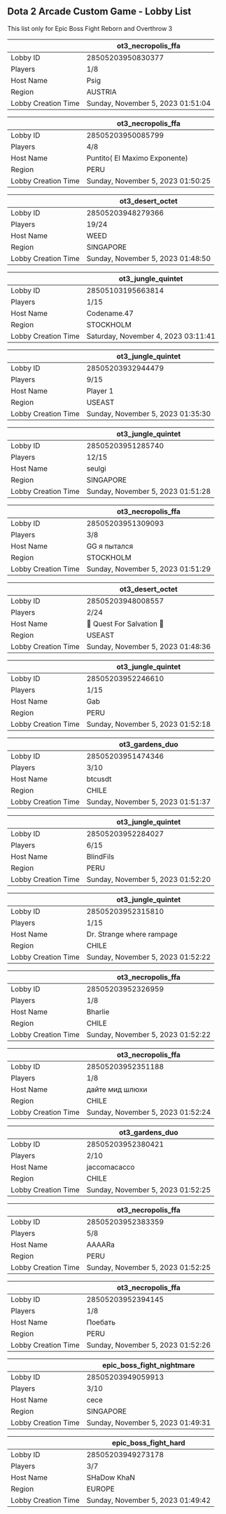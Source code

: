 ## Dota 2 Arcade Custom Game - Lobby List

This list only for Epic Boss Fight Reborn and Overthrow 3

|  | ot3_necropolis_ffa |
| ------ | ------ |
| Lobby ID | 28505203950830377 |
| Players | 1/8 |
| Host Name | Psig |
| Region | AUSTRIA |
| Lobby Creation Time | Sunday, November 5, 2023 01:51:04 |


|  | ot3_necropolis_ffa |
| ------ | ------ |
| Lobby ID | 28505203950085799 |
| Players | 4/8 |
| Host Name | Puntito( El Maximo Exponente) |
| Region | PERU |
| Lobby Creation Time | Sunday, November 5, 2023 01:50:25 |


|  | ot3_desert_octet |
| ------ | ------ |
| Lobby ID | 28505203948279366 |
| Players | 19/24 |
| Host Name | WEED |
| Region | SINGAPORE |
| Lobby Creation Time | Sunday, November 5, 2023 01:48:50 |


|  | ot3_jungle_quintet |
| ------ | ------ |
| Lobby ID | 28505103195663814 |
| Players | 1/15 |
| Host Name | Codename.47 |
| Region | STOCKHOLM |
| Lobby Creation Time | Saturday, November 4, 2023 03:11:41 |


|  | ot3_jungle_quintet |
| ------ | ------ |
| Lobby ID | 28505203932944479 |
| Players | 9/15 |
| Host Name | Player 1 |
| Region | USEAST |
| Lobby Creation Time | Sunday, November 5, 2023 01:35:30 |


|  | ot3_jungle_quintet |
| ------ | ------ |
| Lobby ID | 28505203951285740 |
| Players | 12/15 |
| Host Name | seulgi |
| Region | SINGAPORE |
| Lobby Creation Time | Sunday, November 5, 2023 01:51:28 |


|  | ot3_necropolis_ffa |
| ------ | ------ |
| Lobby ID | 28505203951309093 |
| Players | 3/8 |
| Host Name | GG я пытался |
| Region | STOCKHOLM |
| Lobby Creation Time | Sunday, November 5, 2023 01:51:29 |


|  | ot3_desert_octet |
| ------ | ------ |
| Lobby ID | 28505203948008557 |
| Players | 2/24 |
| Host Name |  Quest For Salvation  |
| Region | USEAST |
| Lobby Creation Time | Sunday, November 5, 2023 01:48:36 |


|  | ot3_jungle_quintet |
| ------ | ------ |
| Lobby ID | 28505203952246610 |
| Players | 1/15 |
| Host Name | Gab |
| Region | PERU |
| Lobby Creation Time | Sunday, November 5, 2023 01:52:18 |


|  | ot3_gardens_duo |
| ------ | ------ |
| Lobby ID | 28505203951474346 |
| Players | 3/10 |
| Host Name | btcusdt |
| Region | CHILE |
| Lobby Creation Time | Sunday, November 5, 2023 01:51:37 |


|  | ot3_jungle_quintet |
| ------ | ------ |
| Lobby ID | 28505203952284027 |
| Players | 6/15 |
| Host Name | BlindFils |
| Region | PERU |
| Lobby Creation Time | Sunday, November 5, 2023 01:52:20 |


|  | ot3_jungle_quintet |
| ------ | ------ |
| Lobby ID | 28505203952315810 |
| Players | 1/15 |
| Host Name | Dr. Strange where rampage |
| Region | CHILE |
| Lobby Creation Time | Sunday, November 5, 2023 01:52:22 |


|  | ot3_necropolis_ffa |
| ------ | ------ |
| Lobby ID | 28505203952326959 |
| Players | 1/8 |
| Host Name | Bharlie |
| Region | CHILE |
| Lobby Creation Time | Sunday, November 5, 2023 01:52:22 |


|  | ot3_necropolis_ffa |
| ------ | ------ |
| Lobby ID | 28505203952351188 |
| Players | 1/8 |
| Host Name | дайте мид шлюхи |
| Region | CHILE |
| Lobby Creation Time | Sunday, November 5, 2023 01:52:24 |


|  | ot3_gardens_duo |
| ------ | ------ |
| Lobby ID | 28505203952380421 |
| Players | 2/10 |
| Host Name | jaccomacacco |
| Region | CHILE |
| Lobby Creation Time | Sunday, November 5, 2023 01:52:25 |


|  | ot3_necropolis_ffa |
| ------ | ------ |
| Lobby ID | 28505203952383359 |
| Players | 5/8 |
| Host Name | AAAARa |
| Region | PERU |
| Lobby Creation Time | Sunday, November 5, 2023 01:52:25 |


|  | ot3_necropolis_ffa |
| ------ | ------ |
| Lobby ID | 28505203952394145 |
| Players | 1/8 |
| Host Name | Поебать |
| Region | PERU |
| Lobby Creation Time | Sunday, November 5, 2023 01:52:26 |


|  | epic_boss_fight_nightmare |
| ------ | ------ |
| Lobby ID | 28505203949059913 |
| Players | 3/10 |
| Host Name | cece |
| Region | SINGAPORE |
| Lobby Creation Time | Sunday, November 5, 2023 01:49:31 |


|  | epic_boss_fight_hard |
| ------ | ------ |
| Lobby ID | 28505203949273178 |
| Players | 3/7 |
| Host Name | SHaDow KhaN |
| Region | EUROPE |
| Lobby Creation Time | Sunday, November 5, 2023 01:49:42 |


